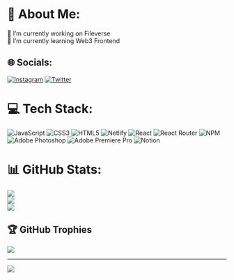 # 💫 About Me:
🔭 I’m currently working on Fileverse<br>🌱 I’m currently learning Web3 Frontend


## 🌐 Socials:
[![Instagram](https://img.shields.io/badge/Instagram-%23E4405F.svg?logo=Instagram&logoColor=white)](https://instagram.com/maitrakhartri) [![Twitter](https://img.shields.io/badge/Twitter-%231DA1F2.svg?logo=Twitter&logoColor=white)](https://twitter.com/maitrakhatri) 

# 💻 Tech Stack:
![JavaScript](https://img.shields.io/badge/javascript-%23323330.svg?style=for-the-badge&logo=javascript&logoColor=%23F7DF1E) ![CSS3](https://img.shields.io/badge/css3-%231572B6.svg?style=for-the-badge&logo=css3&logoColor=white) ![HTML5](https://img.shields.io/badge/html5-%23E34F26.svg?style=for-the-badge&logo=html5&logoColor=white) ![Netlify](https://img.shields.io/badge/netlify-%23000000.svg?style=for-the-badge&logo=netlify&logoColor=#00C7B7) ![React](https://img.shields.io/badge/react-%2320232a.svg?style=for-the-badge&logo=react&logoColor=%2361DAFB) ![React Router](https://img.shields.io/badge/React_Router-CA4245?style=for-the-badge&logo=react-router&logoColor=white) ![NPM](https://img.shields.io/badge/NPM-%23000000.svg?style=for-the-badge&logo=npm&logoColor=white) ![Adobe Photoshop](https://img.shields.io/badge/adobephotoshop-%2331A8FF.svg?style=for-the-badge&logo=adobephotoshop&logoColor=white) ![Adobe Premiere Pro](https://img.shields.io/badge/Adobe%20Premiere%20Pro-9999FF.svg?style=for-the-badge&logo=Adobe%20Premiere%20Pro&logoColor=white) ![Notion](https://img.shields.io/badge/Notion-%23000000.svg?style=for-the-badge&logo=notion&logoColor=white)
# 📊 GitHub Stats:
![](https://github-readme-stats.vercel.app/api?username=maitrakhatri&theme=slateorange&hide_border=true&include_all_commits=true&count_private=true)<br/>
![](https://github-readme-streak-stats.herokuapp.com/?user=maitrakhatri&theme=slateorange&hide_border=true)<br/>
![](https://github-readme-stats.vercel.app/api/top-langs/?username=maitrakhatri&theme=slateorange&hide_border=true&include_all_commits=true&count_private=true&layout=compact)

## 🏆 GitHub Trophies
![](https://github-profile-trophy.vercel.app/?username=maitrakhatri&theme=juicyfresh&no-frame=true&no-bg=false&margin-w=4)

---
[![](https://visitcount.itsvg.in/api?id=maitrakhatri&icon=0&color=0)](https://visitcount.itsvg.in)

<!-- Proudly created with GPRM ( https://gprm.itsvg.in ) -->
